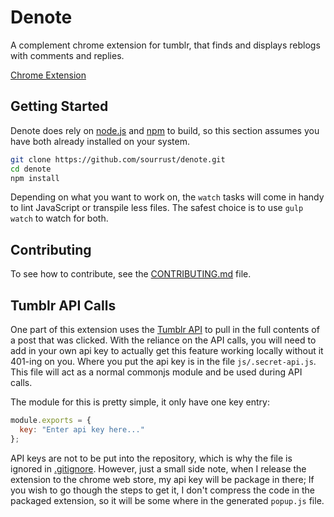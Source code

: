 # Denote

A complement chrome extension for tumblr, that finds and displays
reblogs with comments and replies.

[Chrome Extension][1]

## Getting Started

Denote does rely on [node.js][2] and [npm][3] to build, so this section
assumes you have both already installed on your system.

```bash
git clone https://github.com/sourrust/denote.git
cd denote
npm install
```

Depending on what you want to work on, the `watch` tasks will come in
handy to lint JavaScript or transpile less files. The safest choice is
to use `gulp watch` to watch for both.

## Contributing

To see how to contribute, see the [CONTRIBUTING.md][4] file.

## Tumblr API Calls

One part of this extension uses the [Tumblr API][5] to pull in the full
contents of a post that was clicked. With the reliance on the API calls,
you will need to add in your own api key to actually get this feature
working locally without it 401-ing on you. Where you put the api key is
in the file `js/.secret-api.js`. This file will act as a normal commonjs
module and be used during API calls.

The module for this is pretty simple, it only have one key entry:

```javascript
module.exports = {
  key: "Enter api key here..."
};
```

API keys are not to be put into the repository, which is why the file is
ignored in [.gitignore][6]. However, just a small side note, when I
release the extension to the chrome web store, my api key will be
package in there; If you wish to go though the steps to get it, I don't
compress the code in the packaged extension, so it will be some where in
the generated `popup.js` file.

[1]: https://chrome.google.com/webstore/detail/denote/ibfbkmghalfjcfeoocejnhhenidpgnbg
[2]: http://nodejs.org/
[3]: https://npmjs.org/
[4]: https://github.com/sourrust/denote/blob/master/CONTRIBUTING.md
[5]: http://www.tumblr.com/docs/en/api/v2
[6]: https://github.com/sourrust/denote/blob/master/.gitignore
